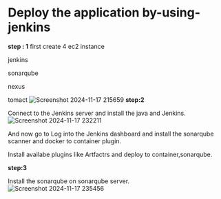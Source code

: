 # Deploy the application by-using-jenkins

**step : 1**
first create  4 ec2 instance

jenkins

sonarqube

nexus

tomact
![Screenshot 2024-11-17 215659](https://github.com/user-attachments/assets/d1c6f419-a0d2-496e-b3f7-f9a136e9aa67)
**step:2**

Connect to the Jenkins server and install the java and Jenkins.
![Screenshot 2024-11-17 232211](https://github.com/user-attachments/assets/18a51b5f-501c-4869-9001-ce329b94c184)


And now go to Log into the Jenkins dashboard and install the sonarqube scanner and docker to container plugin.

Install availabe plugins like Artfactrs and deploy to container,sonarqube.

**step:3**

Install the sonarqube on sonarqube server.
![Screenshot 2024-11-17 235456](https://github.com/user-attachments/assets/8cd35fa5-31b3-471d-a51d-9b3e7cca60f5)









